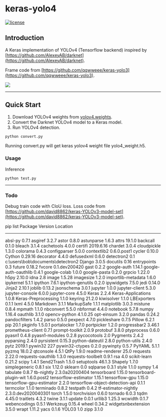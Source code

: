 # keras-yolo4

[![license](https://img.shields.io/github/license/mashape/apistatus.svg)](LICENSE)

## Introduction

A Keras implementation of YOLOv4 (Tensorflow backend) inspired by [https://github.com/AlexeyAB/darknet](https://github.com/AlexeyAB/darknet).

Frame code from [https://github.com/qqwweee/keras-yolo3](https://github.com/qqwweee/keras-yolo3).

![](yolo4.png)

---

## Quick Start

1. Download YOLOv4 weights from [yolov4.weights](https://drive.google.com/open?id=1cewMfusmPjYWbrnuJRuKhPMwRe_b9PaT).
2. Convert the Darknet YOLOv4 model to a Keras model.
3. Run YOLOv4 detection.

```
python convert.py
```

Running convert.py will get keras yolov4 weight file yolo4_weight.h5.


### Usage

Inference

```
python test.py
```
---

### Todo

Debug train code with CIoU loss. Loss code from [https://github.com/david8862/keras-YOLOv3-model-set](https://github.com/david8862/keras-YOLOv3-model-set).


pip list
Package                         Version             Location
------------------------------- ------------------- ---------------------------------
absl-py                         0.7.1
asgiref                         3.2.7
astor                           0.8.0
astunparse                      1.6.3
attrs                           19.1.0
backcall                        0.1.0
bleach                          3.1.4
cachetools                      4.0.0
certifi                         2019.6.16
chardet                         3.0.4
cloudpickle                     1.3.0
colorama                        0.4.3
configparser                    5.0.0
contextlib2                     0.6.0.post1
cycler                          0.10.0
Cython                          0.29.16
decorator                       4.4.0
defusedxml                      0.6.0
detectron2                      0.1                 c:\users\bob\documents\detectron2
Django                          3.0.5
docutils                        0.16
entrypoints                     0.3
future                          0.18.2
fvcore                          0.1.dev200420
gast                            0.2.2
google-auth                     1.14.1
google-auth-oauthlib            0.4.1
google-colab                    1.0.0
google-pasta                    0.2.0
grpcio                          1.22.0
h5py                            2.10.0
idna                            2.8
image                           1.5.28
imagesize                       1.2.0
importlib-metadata              1.6.0
ipykernel                       5.1.1
ipython                         7.6.1
ipython-genutils                0.2.0
ipywidgets                      7.5.0
jedi                            0.14.0
Jinja2                          2.10.1
joblib                          0.13.2
jsonschema                      3.0.1
jupyter                         1.0.0
jupyter-client                  5.3.0
jupyter-console                 6.0.0
jupyter-core                    4.5.0
Keras                           2.2.4
Keras-Applications              1.0.8
Keras-Preprocessing             1.1.0
keyring                         21.2.0
kiwisolver                      1.1.0
LBExporters                     0.1.1
lxml                            4.5.0
Markdown                        3.1.1
MarkupSafe                      1.1.1
matplotlib                      3.0.3
mistune                         0.8.4
mpmath                          1.1.0
nbconvert                       5.5.0
nbformat                        4.4.0
notebook                        5.7.8
numpy                           1.16.4
oauthlib                        3.1.0
opencv-python                   4.1.0.25
opt-einsum                      3.2.0
pandas                          0.24.2
pandocfilters                   1.4.2
parso                           0.5.0
pexpect                         4.7.0
pickleshare                     0.7.5
Pillow                          6.2.1
pip                             20.1
pkginfo                         1.5.0.1
portalocker                     1.7.0
portpicker                      1.2.0
progressbar2                    3.46.1
prometheus-client               0.7.1
prompt-toolkit                  2.0.9
protobuf                        3.8.0
ptyprocess                      0.6.0
pyasn1                          0.4.8
pyasn1-modules                  0.2.8
pycocotools                     2.0
Pygments                        2.4.2
pyparsing                       2.4.0
pyrsistent                      0.15.3
python-dateutil                 2.8.0
python-utils                    2.4.0
pytz                            2019.1
pywin32                         227
pywin32-ctypes                  0.2.0
pywinpty                        0.5.7
PyYAML                          5.1.1
pyzmq                           18.0.2
qtconsole                       4.5.1
QtPy                            1.9.0
readme-renderer                 25.0
requests                        2.22.0
requests-oauthlib               1.3.0
requests-toolbelt               0.9.1
rsa                             4.0
scikit-learn                    0.21.2
scipy                           1.4.1
Send2Trash                      1.5.0
setuptools                      46.1.3
Shapely                         1.7.0
simplegeneric                   0.8.1
six                             1.12.0
sklearn                         0.0
sqlparse                        0.3.1
style                           1.1.0
sympy                           1.4
tabulate                        0.8.7
tb-nightly                      2.3.0a20200404
tensorboard                     1.15.0
tensorboard-plugin-wit          1.6.0.post2
tensorflow-estimator            1.15.1
tensorflow-gpu                  1.15.0
tensorflow-gpu-estimator        2.2.0
tensorflow-object-detection-api 0.1.1
termcolor                       1.1.0
terminado                       0.8.2
testpath                        0.4.2
tf-estimator-nightly            2.3.0.dev2020040301
torch                           1.5.0
torchvision                     0.6.0
tornado                         6.0.3
tqdm                            4.45.0
traitlets                       4.3.2
twine                           3.1.1
update                          0.0.1
urllib3                         1.25.3
wcwidth                         0.1.7
webencodings                    0.5.1
Werkzeug                        0.15.4
wheel                           0.34.2
widgetsnbextension              3.5.0
wrapt                           1.11.2
yacs                            0.1.6
YOLO3                           1.0
zipp                            3.1.0

